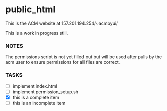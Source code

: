 public_html
===========

This is the ACM website at 157.201.194.254/~acmbyui/

This is a work in progress still.

### NOTES
The permissions script is not yet filled out but will be used after pulls by the acm user to ensure permissions for all files are correct.

### TASKS
- [ ] implement index.html
- [ ] implement permission_setup.sh
- [x] this is a complete item
- [ ] this is an incomplete item
